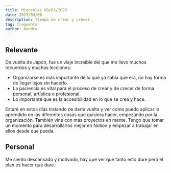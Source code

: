 ```yaml
---
title: Miercoles 08/03/2023
date: 2023/03/08
description: Tiempo de crear y crecer.
tag: frequents
author: Kendry
---
```


## Relevante

De vuelta de Japon, fue un viaje increíble del que me llevo muchos
recuerdos y muchas lecciones:

- Organizarse es más importante de lo que ya sabía que era, no hay forma de
  llegar lejos sin hacerlo.
- La paciencia es vital para el proceso de crear y de crecer de forma personal,
  artística o profesional.
- Lo importante que es la accesibilidad en lo que se crea y hace.

Estaré en estos días tratando de darle vuelta y ver como puedo aplicar lo
aprendido en las diferentes cosas que quisiera hacer, empezando por la organización.
También vine con más proyectos en mente. Tengo que tomar un momento para desarrollarlos
mejor en Notion y empezar a trabajar en ellos desde que pueda.

## Personal

Me siento descansado y motivado, hay que ver que tanto esto dure pero el plan es hacer
que dure.
